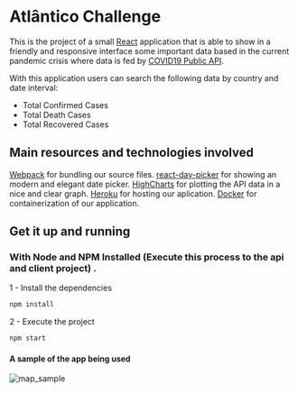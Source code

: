 # Atlântico Challenge

This is the project of a small [React](https://reactjs.org) application that is able to show in a friendly and responsive interface some important data based in the current pandemic crisis where data is fed by [COVID19 Public API](https://covid19api.com/).

With this application users can search the following data by country and date interval:

* Total Confirmed Cases
* Total Death Cases
* Total Recovered Cases

## Main resources and technologies involved

[Webpack](https://webpack.js.org/) for bundling our source files.
[react-day-picker](https://react-day-picker.js.org/) for showing an modern and elegant date picker.
[HighCharts](https://www.highcharts.com/) for plotting the API data in a nice and clear graph. 
[Heroku](https://www.heroku.com/) for hosting our aplication.
[Docker](https://www.docker.com/) for containerization of our application.
  
  
## Get it up and running

### With Node and NPM Installed (Execute this process to the api and client project) .

1 - Install the dependencies

```bash
npm install
```

2 - Execute the project
```bash
npm start
```

#### A sample of the app being used

![map_sample](resources/covidchart.gif)
